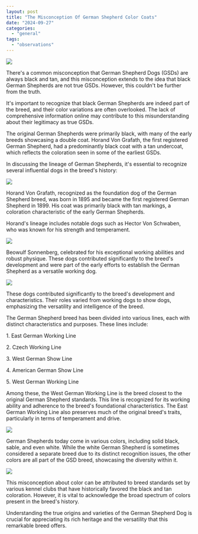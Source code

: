```yaml
---
layout: post
title: "The Misconception Of German Shepherd Color Coats"
date: "2024-09-27"
categories: 
  - "general"
tags: 
  - "observations"
---
```


[![](https://blogger.googleusercontent.com/img/a/AVvXsEgilLQnxFw26IBxcmXxAh4VbI0LRBZQ4wHRju1rmeN4LfmaIW7mEFfkB8Q8H7uyxgU3OcGX_mcFHIt6BN7dZf5YL7Qu6YytbNKl05Ityj-1ymfK8ILqwtgtIq9wm0pjzfA7umNRWQiB2Thc7yK3R7zXgv7gn8HO7Z1Pg2R_IOBv3MuifI5uXSCpcCWbXow)](https://blogger.googleusercontent.com/img/a/AVvXsEgilLQnxFw26IBxcmXxAh4VbI0LRBZQ4wHRju1rmeN4LfmaIW7mEFfkB8Q8H7uyxgU3OcGX_mcFHIt6BN7dZf5YL7Qu6YytbNKl05Ityj-1ymfK8ILqwtgtIq9wm0pjzfA7umNRWQiB2Thc7yK3R7zXgv7gn8HO7Z1Pg2R_IOBv3MuifI5uXSCpcCWbXow)

There's a common misconception that German Shepherd Dogs (GSDs) are always black and tan, and this misconception extends to the idea that black German Shepherds are not true GSDs. However, this couldn't be further from the truth. 

It's important to recognize that black German Shepherds are indeed part of the breed, and their color variations are often overlooked. The lack of comprehensive information online may contribute to this misunderstanding about their legitimacy as true GSDs.

The original German Shepherds were primarily black, with many of the early breeds showcasing a double coat. Horand Von Grafath, the first registered German Shepherd, had a predominantly black coat with a tan undercoat, which reflects the coloration seen in some of the earliest GSDs.

In discussing the lineage of German Shepherds, it's essential to recognize several influential dogs in the breed's history:

[![](https://blogger.googleusercontent.com/img/a/AVvXsEjWwrVlOZ08E6SjnxcvTC4Nc1hvYSipWAwqzsizjO5MqSVdvK0_oZd_BzxPp_Mh-y8qd1t-9zz_gW85ssseNAlNSHLBfD0-YA2K9XHVPTyamz6gop9IFPP2FxAVCHxalfQVUSCSVZmyUNAZVbD7NpnUojK1px1anUTj-PCDE1jS_7cy_2AYMgc6mMs5JBY)](https://blogger.googleusercontent.com/img/a/AVvXsEjWwrVlOZ08E6SjnxcvTC4Nc1hvYSipWAwqzsizjO5MqSVdvK0_oZd_BzxPp_Mh-y8qd1t-9zz_gW85ssseNAlNSHLBfD0-YA2K9XHVPTyamz6gop9IFPP2FxAVCHxalfQVUSCSVZmyUNAZVbD7NpnUojK1px1anUTj-PCDE1jS_7cy_2AYMgc6mMs5JBY)

Horand Von Grafath, recognized as the foundation dog of the German Shepherd breed, was born in 1895 and became the first registered German Shepherd in 1899. His coat was primarily black with tan markings, a coloration characteristic of the early German Shepherds.

Horand's lineage includes notable dogs such as Hector Von Schwaben, who was known for his strength and temperament.

[![](https://blogger.googleusercontent.com/img/a/AVvXsEgD-LXYYw5FIxnqPjOljWMn113cVwGxGb0_CeOqcFwf6aq_Kcy-GFbmXDXS_DdiF47EFqk9Q06Ez21f2KIygvfuRl8DItoy8DQdY5d5d6r4aZSDWVtzLEd3-gQ2HZl7soJaum5_tiYFa7tYH6IScCBJ0sAuMJrP-C4_funPDVfidyuNuiW3jGsYS8m3XlQ)](https://blogger.googleusercontent.com/img/a/AVvXsEgD-LXYYw5FIxnqPjOljWMn113cVwGxGb0_CeOqcFwf6aq_Kcy-GFbmXDXS_DdiF47EFqk9Q06Ez21f2KIygvfuRl8DItoy8DQdY5d5d6r4aZSDWVtzLEd3-gQ2HZl7soJaum5_tiYFa7tYH6IScCBJ0sAuMJrP-C4_funPDVfidyuNuiW3jGsYS8m3XlQ)

Beowulf Sonnenberg, celebrated for his exceptional working abilities and robust physique. These dogs contributed significantly to the breed's development and were part of the early efforts to establish the German Shepherd as a versatile working dog.

[![](https://blogger.googleusercontent.com/img/a/AVvXsEi6NebO23lORAoOe7Y41_iCM7tF35kTnKycobbFYRRL4eFShx3NZSaVFpS7Bx68-EpE2o8eat25YDJWy65OkA-OCnvCvJuYvnaLjVTmLzyfmii4HkKhLIKrjv-yjMv-r8pSt3YOC3NA1A6M7neOsKZeW5B79i77WT9QxPB1JbAX9Jw3dhkylF8Kmo73aIs)](https://blogger.googleusercontent.com/img/a/AVvXsEi6NebO23lORAoOe7Y41_iCM7tF35kTnKycobbFYRRL4eFShx3NZSaVFpS7Bx68-EpE2o8eat25YDJWy65OkA-OCnvCvJuYvnaLjVTmLzyfmii4HkKhLIKrjv-yjMv-r8pSt3YOC3NA1A6M7neOsKZeW5B79i77WT9QxPB1JbAX9Jw3dhkylF8Kmo73aIs)

These dogs contributed significantly to the breed's development and characteristics. Their roles varied from working dogs to show dogs, emphasizing the versatility and intelligence of the breed.

The German Shepherd breed has been divided into various lines, each with distinct characteristics and purposes. These lines include:

1\. East German Working Line

2\. Czech Working Line

3\. West German Show Line

4\. American German Show Line

5\. West German Working Line

Among these, the West German Working Line is the breed closest to the original German Shepherd standards. This line is recognized for its working ability and adherence to the breed's foundational characteristics. The East German Working Line also preserves much of the original breed's traits, particularly in terms of temperament and drive.

[![](https://blogger.googleusercontent.com/img/a/AVvXsEgRWUg5lIM3CdsWBH_I9IU6OIh_f1K_Ekzofls6m6c-cwVFD6IpINmK0w18AQf2tvlbk5P18UcxsoNqLregseDY9Wrn9bSqBFeiR_ltIF_0NWQ_bg-mndc0m9pB2GXpd05zRUoi3EIxeFl90jc0GCpxdKiiPY9fnxUeE9pTHwgrkPnGPV84Pcxq5DaqlJE)](https://blogger.googleusercontent.com/img/a/AVvXsEgRWUg5lIM3CdsWBH_I9IU6OIh_f1K_Ekzofls6m6c-cwVFD6IpINmK0w18AQf2tvlbk5P18UcxsoNqLregseDY9Wrn9bSqBFeiR_ltIF_0NWQ_bg-mndc0m9pB2GXpd05zRUoi3EIxeFl90jc0GCpxdKiiPY9fnxUeE9pTHwgrkPnGPV84Pcxq5DaqlJE)

German Shepherds today come in various colors, including solid black, sable, and even white. While the white German Shepherd is sometimes considered a separate breed due to its distinct recognition issues, the other colors are all part of the GSD breed, showcasing the diversity within it.

[![](https://blogger.googleusercontent.com/img/a/AVvXsEiS02bWDJTZdIl4fNS9rYwodhrNnsJ9WchFWKy2n3qva3yJ_ajM_gBox5rXnlOIhaGDAhI71BHlV-K7_5f1XGlKtYHiOZSAV6V2PAguT_qZYXLfZmvw6FeNGSmwW2ysGYVTO6PxefbZvXrje9dx4_Pol_sW9dEfsIrYkfH69YCMHdinxT8DBagE48FKSd4)](https://blogger.googleusercontent.com/img/a/AVvXsEiS02bWDJTZdIl4fNS9rYwodhrNnsJ9WchFWKy2n3qva3yJ_ajM_gBox5rXnlOIhaGDAhI71BHlV-K7_5f1XGlKtYHiOZSAV6V2PAguT_qZYXLfZmvw6FeNGSmwW2ysGYVTO6PxefbZvXrje9dx4_Pol_sW9dEfsIrYkfH69YCMHdinxT8DBagE48FKSd4)

This misconception about color can be attributed to breed standards set by various kennel clubs that have historically favored the black and tan coloration. However, it is vital to acknowledge the broad spectrum of colors present in the breed's history.

Understanding the true origins and varieties of the German Shepherd Dog is crucial for appreciating its rich heritage and the versatility that this remarkable breed offers.
